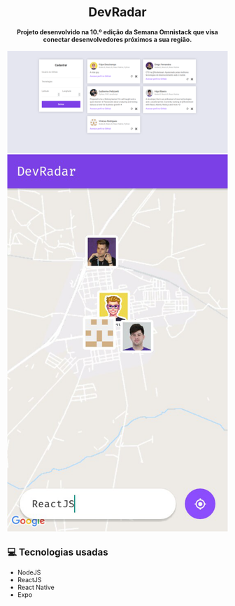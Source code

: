 <h1 align="center">DevRadar</h1>

<h4 align="center">
	Projeto desenvolvido na 10.º edição da Semana Omnistack que visa conectar desenvolvedores próximos a sua região.
</h4>

![web](./.images/web_screenshot.png "Interface web") 
![mobile](./.images/mobile_screenshot.png "Interface mobile")

## :computer: Tecnologias usadas

* NodeJS
* ReactJS
* React Native
* Expo
